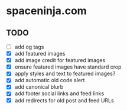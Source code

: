 # spaceninja.com

## TODO

- [ ] add og tags
- [x] add featured images
- [x] add image credit for featured images
- [x] ensure featured images have standard crop
- [x] apply styles and text to featured images?
- [x] add automatic old code alert
- [x] add canonical blurb
- [x] add footer social links and feed links
- [x] add redirects for old post and feed URLs
